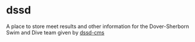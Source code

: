 # dssd

A place to store meet results and other information for the Dover-Sherborn Swim and Dive team given by [dssd-cms](https://github.com/notsoli/dssd-cms)
